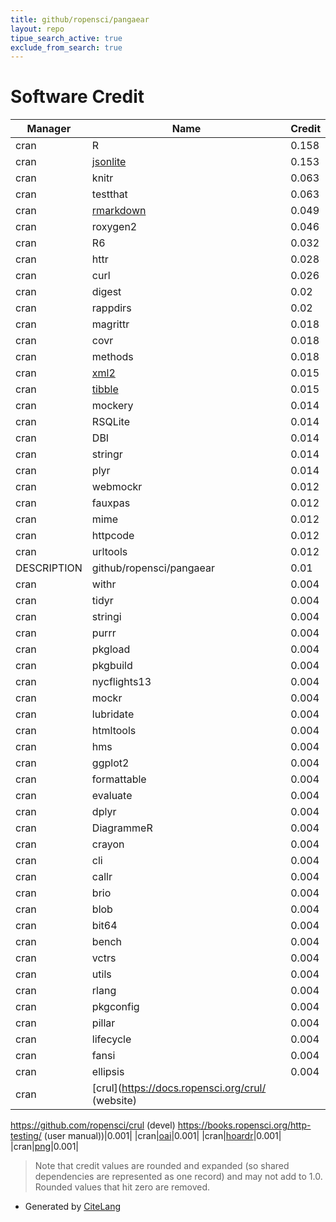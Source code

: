 ```yaml
---
title: github/ropensci/pangaear
layout: repo
tipue_search_active: true
exclude_from_search: true
---
```

# Software Credit

|Manager|Name|Credit|
|-------|----|------|
|cran|R|0.158|
|cran|[jsonlite](https://arxiv.org/abs/1403.2805 (paper))|0.153|
|cran|knitr|0.063|
|cran|testthat|0.063|
|cran|[rmarkdown](https://github.com/rstudio/rmarkdown)|0.049|
|cran|roxygen2|0.046|
|cran|R6|0.032|
|cran|httr|0.028|
|cran|curl|0.026|
|cran|digest|0.02|
|cran|rappdirs|0.02|
|cran|magrittr|0.018|
|cran|covr|0.018|
|cran|methods|0.018|
|cran|[xml2](https://xml2.r-lib.org/)|0.015|
|cran|[tibble](https://tibble.tidyverse.org/)|0.015|
|cran|mockery|0.014|
|cran|RSQLite|0.014|
|cran|DBI|0.014|
|cran|stringr|0.014|
|cran|plyr|0.014|
|cran|webmockr|0.012|
|cran|fauxpas|0.012|
|cran|mime|0.012|
|cran|httpcode|0.012|
|cran|urltools|0.012|
|DESCRIPTION|github/ropensci/pangaear|0.01|
|cran|withr|0.004|
|cran|tidyr|0.004|
|cran|stringi|0.004|
|cran|purrr|0.004|
|cran|pkgload|0.004|
|cran|pkgbuild|0.004|
|cran|nycflights13|0.004|
|cran|mockr|0.004|
|cran|lubridate|0.004|
|cran|htmltools|0.004|
|cran|hms|0.004|
|cran|ggplot2|0.004|
|cran|formattable|0.004|
|cran|evaluate|0.004|
|cran|dplyr|0.004|
|cran|DiagrammeR|0.004|
|cran|crayon|0.004|
|cran|cli|0.004|
|cran|callr|0.004|
|cran|brio|0.004|
|cran|blob|0.004|
|cran|bit64|0.004|
|cran|bench|0.004|
|cran|vctrs|0.004|
|cran|utils|0.004|
|cran|rlang|0.004|
|cran|pkgconfig|0.004|
|cran|pillar|0.004|
|cran|lifecycle|0.004|
|cran|fansi|0.004|
|cran|ellipsis|0.004|
|cran|[crul](https://docs.ropensci.org/crul/ (website)
https://github.com/ropensci/crul (devel)
https://books.ropensci.org/http-testing/ (user manual))|0.001|
|cran|[oai](https://github.com/ropensci/oai)|0.001|
|cran|[hoardr](https://github.com/ropensci/hoardr)|0.001|
|cran|[png](http://www.rforge.net/png/)|0.001|


> Note that credit values are rounded and expanded (so shared dependencies are represented as one record) and may not add to 1.0. Rounded values that hit zero are removed.


- Generated by [CiteLang](https://github.com/vsoch/citelang)
